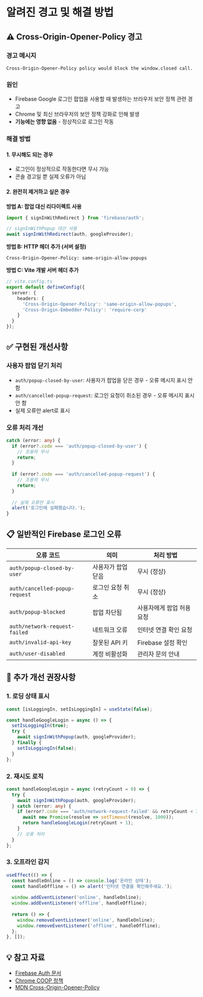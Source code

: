 # 알려진 경고 및 해결 방법

## ⚠️ Cross-Origin-Opener-Policy 경고

### 경고 메시지
```
Cross-Origin-Opener-Policy policy would block the window.closed call.
```

### 원인
- Firebase Google 로그인 팝업을 사용할 때 발생하는 브라우저 보안 정책 관련 경고
- Chrome 및 최신 브라우저의 보안 정책 강화로 인해 발생
- **기능에는 영향 없음** - 정상적으로 로그인 작동

### 해결 방법

#### 1. 무시해도 되는 경우
- 로그인이 정상적으로 작동한다면 무시 가능
- 콘솔 경고일 뿐 실제 오류가 아님

#### 2. 완전히 제거하고 싶은 경우

**방법 A: 팝업 대신 리다이렉트 사용**
```typescript
import { signInWithRedirect } from 'firebase/auth';

// signInWithPopup 대신 사용
await signInWithRedirect(auth, googleProvider);
```

**방법 B: HTTP 헤더 추가 (서버 설정)**
```
Cross-Origin-Opener-Policy: same-origin-allow-popups
```

**방법 C: Vite 개발 서버 헤더 추가**
```typescript
// vite.config.ts
export default defineConfig({
  server: {
    headers: {
      'Cross-Origin-Opener-Policy': 'same-origin-allow-popups',
      'Cross-Origin-Embedder-Policy': 'require-corp'
    }
  }
});
```

## ✅ 구현된 개선사항

### 사용자 팝업 닫기 처리
- `auth/popup-closed-by-user`: 사용자가 팝업을 닫은 경우 - 오류 메시지 표시 안 함
- `auth/cancelled-popup-request`: 로그인 요청이 취소된 경우 - 오류 메시지 표시 안 함
- 실제 오류만 alert로 표시

### 오류 처리 개선
```typescript
catch (error: any) {
  if (error?.code === 'auth/popup-closed-by-user') {
    // 조용히 무시
    return;
  }
  
  if (error?.code === 'auth/cancelled-popup-request') {
    // 조용히 무시
    return;
  }
  
  // 실제 오류만 표시
  alert('로그인에 실패했습니다.');
}
```

## 📋 일반적인 Firebase 로그인 오류

| 오류 코드 | 의미 | 처리 방법 |
|----------|------|----------|
| `auth/popup-closed-by-user` | 사용자가 팝업 닫음 | 무시 (정상) |
| `auth/cancelled-popup-request` | 로그인 요청 취소 | 무시 (정상) |
| `auth/popup-blocked` | 팝업 차단됨 | 사용자에게 팝업 허용 요청 |
| `auth/network-request-failed` | 네트워크 오류 | 인터넷 연결 확인 요청 |
| `auth/invalid-api-key` | 잘못된 API 키 | Firebase 설정 확인 |
| `auth/user-disabled` | 계정 비활성화 | 관리자 문의 안내 |

## 🔧 추가 개선 권장사항

### 1. 로딩 상태 표시
```typescript
const [isLoggingIn, setIsLoggingIn] = useState(false);

const handleGoogleLogin = async () => {
  setIsLoggingIn(true);
  try {
    await signInWithPopup(auth, googleProvider);
  } finally {
    setIsLoggingIn(false);
  }
};
```

### 2. 재시도 로직
```typescript
const handleGoogleLogin = async (retryCount = 0) => {
  try {
    await signInWithPopup(auth, googleProvider);
  } catch (error: any) {
    if (error?.code === 'auth/network-request-failed' && retryCount < 3) {
      await new Promise(resolve => setTimeout(resolve, 1000));
      return handleGoogleLogin(retryCount + 1);
    }
    // 오류 처리
  }
};
```

### 3. 오프라인 감지
```typescript
useEffect(() => {
  const handleOnline = () => console.log('온라인 상태');
  const handleOffline = () => alert('인터넷 연결을 확인해주세요.');
  
  window.addEventListener('online', handleOnline);
  window.addEventListener('offline', handleOffline);
  
  return () => {
    window.removeEventListener('online', handleOnline);
    window.removeEventListener('offline', handleOffline);
  };
}, []);
```

## 💡 참고 자료

- [Firebase Auth 문서](https://firebase.google.com/docs/auth)
- [Chrome COOP 정책](https://developer.chrome.com/blog/coop-coep/)
- [MDN Cross-Origin-Opener-Policy](https://developer.mozilla.org/en-US/docs/Web/HTTP/Headers/Cross-Origin-Opener-Policy)



















